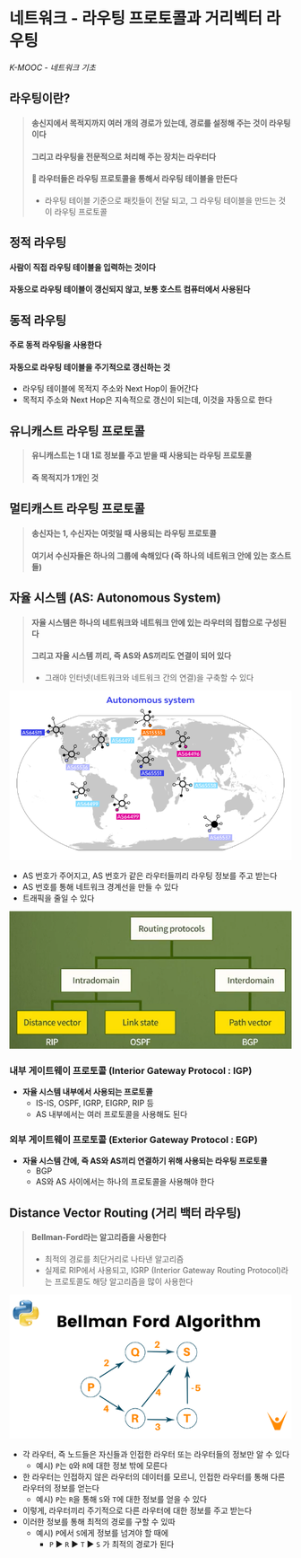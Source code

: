 # 네트워크 - 라우팅 프로토콜과 거리벡터 라우팅

*K-MOOC - 네트워크 기초*



## 라우팅이란?

> #### 송신지에서 목적지까지 여러 개의 경로가 있는데, 경로를 설정해 주는 것이 라우팅이다
>
> #### 그리고 라우팅을 전문적으로 처리해 주는 장치는 라우터다
>
> #### 🚨 라우터들은 라우팅 프로토콜을 통해서 라우팅 테이블을 만든다
>
> - 라우팅 테이블 기준으로 패킷들이 전달 되고, 그 라우팅 테이블을 만드는 것이 라우팅 프로토콜



## 정적 라우팅

#### 사람이 직접 라우팅 테이블을 입력하는 것이다

#### 자동으로 라우팅 테이블이 갱신되지 않고, 보통 호스트 컴퓨터에서 사용된다



## 동적 라우팅

#### 주로 동적 라우팅을 사용한다

#### 자동으로 라우팅 테이블을 주기적으로 갱신하는 것

- 라우팅 테이블에 목적지 주소와 Next Hop이 들어간다
- 목적지 주소와 Next Hop은 지속적으로 갱신이 되는데, 이것을 자동으로 한다



## 유니캐스트 라우팅 프로토콜

> #### 유니캐스트는 1 대 1로 정보를 주고 받을 때 사용되는 라우팅 프로토콜
>
> #### 즉 목적지가 1개인 것



## 멀티캐스트 라우팅 프로토콜

> #### 송신자는 1, 수신자는 여럿일 때 사용되는 라우팅 프로토콜
>
> #### 여기서 수신자들은 하나의 그룹에 속해있다 (즉 하나의 네트워크 안에 있는 호스트들)



## 자율 시스템 (AS: Autonomous System)

> #### 자율 시스템은 하나의 네트워크와 네트워크 안에 있는 라우터의 집합으로 구성된다
>
> #### 그리고 자율 시스템 끼리, 즉 AS와 AS끼리도 연결이 되어 있다
>
> - 그래야 인터넷(네트워크와 네트워크 간의 연결)을 구축할 수 있다

![routing_protocol](16_네트워크_라우팅_프로토콜과_멀티_캐스팅.assets/routing_protocol.png)

- AS 번호가 주어지고, AS 번호가 같은 라우터들끼리 라우팅 정보를 주고 받는다
- AS 번호를 통해 네트워크 경계선을 만들 수 있다
- 트래픽을 줄일 수 있다



![image-20230127082937111](16_네트워크_라우팅_프로토콜과_멀티_캐스팅.assets/image-20230127082937111.png)





### 내부 게이트웨이 프로토콜 (Interior Gateway Protocol : IGP)

- **자율 시스템 내부에서 사용되는 프로토콜**
  - IS-IS, OSPF, IGRP, EIGRP, RIP 등
  - AS 내부에서는 여러 프로토콜을 사용해도 된다



### 외부 게이트웨이 프로토콜 (Exterior Gateway Protocol : EGP)

- **자율 시스템 간에, 즉 AS와 AS끼리 연결하기 위해 사용되는 라우팅 프로토콜**
  - BGP
  - AS와 AS 사이에서는 하나의 프로토콜을 사용해야 한다



## Distance Vector Routing (거리 백터 라우팅)

> #### Bellman-Ford라는 알고리즘을 사용한다
>
> - 최적의 경로를 최단거리로 나타낸 알고리즘
> - 실제로 RIP에서 사용되고, IGRP (Interior Gateway Routing Protocol)라는 프로토콜도 해당 알고리즘을 많이 사용한다

![routing_protocol1](16_네트워크_라우팅_프로토콜과_멀티_캐스팅.assets/routing_protocol1.png)

- 각 라우터, 즉 노드들은 자신들과 인접한 라우터 또는 라우터들의 정보만 알 수 있다
  - 예시) `P`는 `Q`와 `R`에 대한 정보 밖에 모른다
- 한 라우터는 인접하지 않은 라우터의 데이터를 모르니, 인접한 라우터를 통해 다른 라우터의 정보를 얻는다
  - 예시) `P`는 `R`을 통해 `S`와 `T`에 대한 정보를 얻을 수 있다
- 이렇게, 라우터끼리 주기적으로 다른 라우터에 대한 정보를 주고 받는다
- 이러한 정보를 통해 최적의 경로를 구할 수 있따
  - 예시) `P`에서 `S`에게 정보를 넘겨야 할 때에
    - `P`   ▶️   `R`   ▶️  `T`   ▶️  `S` 가 최적의 경로가 된다







